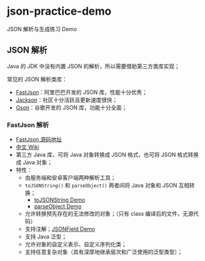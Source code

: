 # json-practice-demo
JSON 解析与生成练习 Demo

## JSON 解析
Java 的 JDK 中没有内置 JSON 的解析，所以需要借助第三方类库实现；

常见的 JSON 解析类库：
+ [FastJson](https://github.com/alibaba/fastjson)：阿里巴巴开发的 JSON 库，性能十分优秀；
+ [Jackson](https://github.com/FasterXML/jackson)：社区十分活跃且更新速度很快；
+ [Gson](https://github.com/google/gson)：谷歌开发的 JSON 库，功能十分全面；

### FastJson 解析

+ [FastJson 源码地址](https://github.com/alibaba/fastjson)
+ [中文 Wiki](https://github.com/alibaba/fastjson/wiki/Quick-Start-CN)
+ 第三方 Java 库，可将 Java 对象转换成 JSON 格式，也可将 JSON 格式转换成 Java 对象；
+ 特性：
    + 由服务端和安卓客户端两种解析工具；
    + ```toJSONString()``` 和 ```parseObject()``` 两者间将 Java 对象和 JSON 互相转换；
        + [toJSONString Demo](./fastjson/src/main/java/org/example/fastjson/simpledemo/JSONBuilder.java)
        + [parseObject Demo](./fastjson/src/main/java/org/example/fastjson/simpledemo/JSONParse.java)
    + 允许转换预先存在的无法修改的对象；（只有 class 编译后的文件，无源代码）
    + 支持注解；[JSONField Demo](./fastjson/src/main/java/org/example/fastjson/annotation/Account.java)
    + 支持 Java 泛型；
    + 允许对象的自定义表示、自定义序列化类；
    + 支持任意复杂对象（具有深厚地继承层次和广泛使用的泛型类型）；